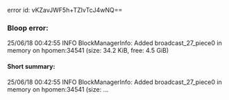 error id: vKZavJWF5h+TZIvTcJ4wNQ==
### Bloop error:

25/06/18 00:42:55 INFO BlockManagerInfo: Added broadcast_27_piece0 in memory on hpomen:34541 (size: 34.2 KiB, free: 4.5 GiB)
#### Short summary: 

25/06/18 00:42:55 INFO BlockManagerInfo: Added broadcast_27_piece0 in memory on hpomen:34541 (size: ...